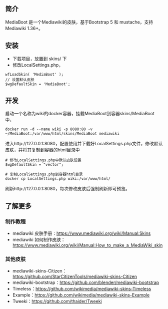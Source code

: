 ## 简介
MediaBoot 是一个Mediawiki的皮肤，基于Bootstrap 5 和 mustache，支持Mediawiki 1.36+。

## 安装
* 下载项目，放置到 skins/ 下
* 修改LocalSettings.php，
```
wfLoadSkin( 'MediaBoot' );
// 设置默认皮肤
$wgDefaultSkin = 'MediaBoot';  
```

## 开发
启动一个名称为wiki的docker容器，挂载MediaBoot到容器skins/MediaBoot中，
```
docker run -d --name wiki -p 8080:80 -v ~/MediaBoot:/var/www/html/skins/MediaBoot mediawiki
```
进入http://127.0.0.1:8080，配置使用并下载好LocalSettings.php文件，修改默认皮肤，并将其复制到容器的html目录中
```
# 修改LocalSettings.php中默认皮肤设置
$wgDefaultSkin = "vector";

# 复制LocalSettings.php到容器html目录
docker cp LocalSettings.php wiki:/var/www/html/
```
刷新http://127.0.0.1:8080，每次修改皮肤后强制刷新即可预览。

## 了解更多
### 制作教程
* mediawiki 皮肤手册：https://www.mediawiki.org/wiki/Manual:Skins
* mediawiki 如何制作皮肤：https://www.mediawiki.org/wiki/Manual:How_to_make_a_MediaWiki_skin

### 其他皮肤
* mediawiki-skins-Citizen：https://github.com/StarCitizenTools/mediawiki-skins-Citizen
* mediawiki-bootstrap：https://github.com/blender/mediawiki-bootstrap
* Timeless：https://github.com/wikimedia/mediawiki-skins-Timeless  
* Example：https://github.com/wikimedia/mediawiki-skins-Example 
* Tweeki：https://github.com/thaider/Tweeki